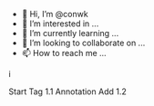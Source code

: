 - 👋 Hi, I’m @conwk
- 👀 I’m interested in ...
- 🌱 I’m currently learning ...
- 💞️ I’m looking to collaborate on ...
- 📫 How to reach me ...

<!---
conwk/conwk is a ✨ special ✨ repository because its `README.md` (this file) appears on your GitHub profile.
You can click the Preview link to take a look at your changes.
--->i

Start Tag 1.1
Annotation Add 1.2
